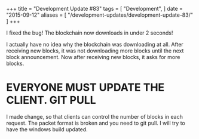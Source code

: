 +++
title = "Development Update #83"
tags = [
    "Development",
]
date = "2015-09-12"
aliases = [
	"/development-updates/development-update-83/"
]
+++

I fixed the bug! The blockchain now downloads in under 2 seconds!

I actually have no idea why the blockchain was downloading at all.
After receiving new blocks, it was not downloading more blocks until the next block announcement.
Now after receiving new blocks, it asks for more blocks.

# EVERYONE MUST UPDATE THE CLIENT. GIT PULL


I made change, so that clients can control the number of blocks in each request.
The packet format is broken and you need to git pull. I will try to have the windows build updated.
